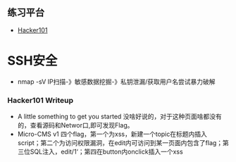 ## 练习平台
* [Hacker101](https://ctf.hacker101.com/ctf)

# SSH安全
* nmap -sV IP扫描-》敏感数据挖掘-》私钥泄漏/获取用户名尝试暴力破解

### Hacker101 Writeup
* A little something to get you started
没啥好说的，对于这种页面啥都没有的，查看源码和Networ口,即可发现Flag。
* Micro-CMS v1
四个flag，第一个为xss，新建一个topic在标题内插入script；第二个为访问权限漏洞，在edit内可访问到某一页面内包含了flag；第三位SQL注入，edit/1‘；第四在button内onclick插入一个xss